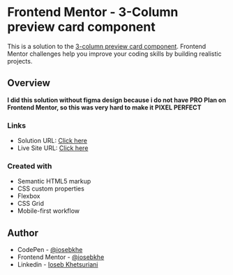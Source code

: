 # Frontend Mentor - 3-Column preview card component

This is a solution to the [3-column preview card component](https://www.frontendmentor.io/challenges/3column-preview-card-component-pH92eAR2-). Frontend Mentor challenges help you improve your coding skills by building realistic projects.

## Overview

**I did this solution without figma design because i do not have PRO Plan on Frontend Mentor, so this was very hard to make it PIXEL PERFECT**

### Links

- Solution URL: [Click here](https://www.frontendmentor.io/solutions/3-column-grid-zIQ_giHOv)
- Live Site URL: [Click here](https://3colgrid-iosebkhe.netlify.app/)

### Created with

- Semantic HTML5 markup
- CSS custom properties
- Flexbox
- CSS Grid
- Mobile-first workflow


## Author

- CodePen - [@iosebkhe](https://codepen.io/iosebkhe)
- Frontend Mentor - [@iosebkhe](https://www.frontendmentor.io/profile/yourusername)
- Linkedin - [Ioseb Khetsuriani](https://www.linkedin.com/in/ioseb-khetsuriani-1831801b5/)
